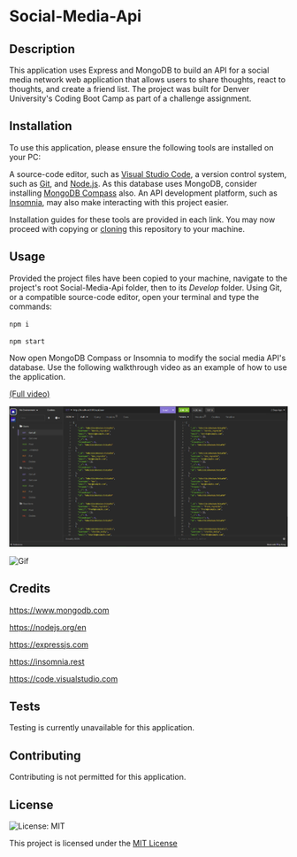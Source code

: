 # Social-Media-Api

## Description

This application uses Express and MongoDB to build an API for a social media network web application that allows users to share thoughts, react to thoughts, and create a friend list. The project was built for Denver University's Coding Boot Camp as part of a challenge assignment.

## Installation

To use this application, please ensure the following tools are installed on your PC:

A source-code editor, such as [Visual Studio Code](https://code.visualstudio.com), a version control system, such as [Git](https://git-scm.com), and [Node.js](https://nodejs.org/en). As this database uses MongoDB, consider installing [MongoDB Compass](https://www.mongodb.com/products/compass) also. An API development platform, such as [Insomnia](https://insomnia.rest), may also make interacting with this project easier.

Installation guides for these tools are provided in each link. You may now proceed with copying or [cloning](https://docs.github.com/en/repositories/creating-and-managing-repositories/cloning-a-repository) this repository to your machine.

## Usage

Provided the project files have been copied to your machine, navigate to the project's root Social-Media-Api folder, then to its _Develop_ folder. Using Git, or a compatible source-code editor, open your terminal and type the commands:

`npm i`

`npm start`

Now open MongoDB Compass or Insomnia to modify the social media API's database. Use the following walkthrough video as an example of how to use the application.

[(Full video)](https://vimeo.com/848152377)

![PNG](./visuals/Screenshot.png)

![Gif](./visuals/Walkthrough-gif.gif)

## Credits

https://www.mongodb.com

https://nodejs.org/en

https://expressjs.com

https://insomnia.rest

https://code.visualstudio.com

## Tests

Testing is currently unavailable for this application.

## Contributing

Contributing is not permitted for this application.

## License

![License: MIT](https://img.shields.io/badge/License-MIT-red.svg)

This project is licensed under the [MIT License](https://en.wikipedia.org/wiki/MIT_License)
